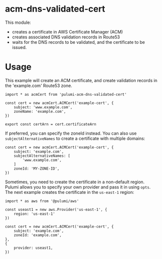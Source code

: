 # acm-dns-validated-cert

This module:

-   creates a certificate in AWS Certificate Manager (ACM)
-   creates associated DNS validation records in Route53
-   waits for the DNS records to be validated, and the certificate to be issued.

# Usage

This example will create an ACM certificate, and create validation records in
the 'example.com' Route53 zone.

```
import * as acmCert from 'pulumi-acm-dns-validated-cert'

const cert = new acmCert.ACMCert('example-cert', {
    subject: 'www.example.com',
    zoneName: 'example.com',
})

export const certArn = cert.certificateArn
```

If preferred, you can specify the zoneId instead. You can also use
`subjectAlternativeNames` to create a certificate with multiple domains:

```
const cert = new acmCert.ACMCert('example-cert', {
    subject: 'example.com',
    subjectAlternativeNames: [
        'www.example.com',
    ]
    zoneId: 'MY-ZONE-ID',
})
```

Sometimes, you need to create the certificate in a non-default region. Pulumi
allows you to specify your own provider and pass it in using `opts`. The next
example creates the certificate in the `us-east-1` region:

```
import * as aws from '@pulumi/aws'

const useast1 = new aws.Provider('us-east-1', {
    region: 'us-east-1'
})

const cert = new acmCert.ACMCert('example-cert', {
    subject: 'example.com',
    zoneId: 'example.com',
},
{
    provider: useast1,
})
```
